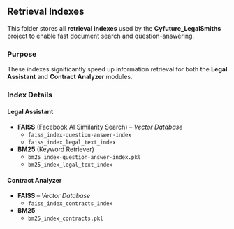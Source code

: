 ## Retrieval Indexes

This folder stores all **retrieval indexes** used by the **Cyfuture_LegalSmiths** project to enable fast document search and question-answering.

###  Purpose
These indexes significantly speed up information retrieval for both the **Legal Assistant** and **Contract Analyzer** modules.

###  Index Details

#### Legal Assistant
- **FAISS** (Facebook AI Similarity Search) – *Vector Database*
  - `faiss_index-question-answer-index`
  - `faiss_index_legal_text_index`
- **BM25** (Keyword Retriever)
  - `bm25_index-question-answer-index.pkl`
  - `bm25_index_legal_text_index`

#### Contract Analyzer
- **FAISS** – *Vector Database*
  - `faiss_index_contracts_index`
- **BM25**
  - `bm25_index_contracts.pkl`
